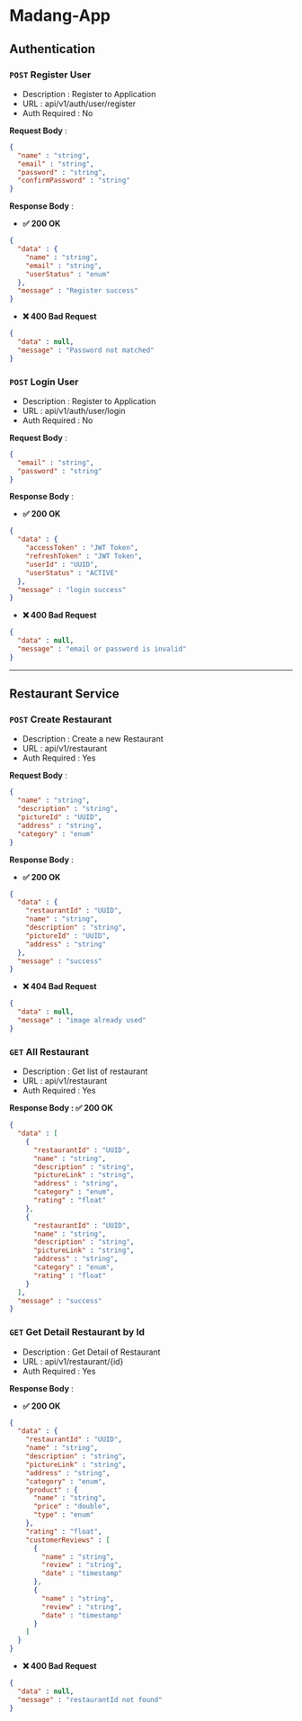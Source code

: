 # Madang-App
## Authentication
### `POST` Register User

* Description : Register to Application
* URL : api/v1/auth/user/register
* Auth Required : No

**Request Body** : 
````json
{
  "name" : "string",
  "email" : "string",
  "password" : "string",
  "confirmPassword" : "string"
}
````

**Response Body** :

* **✅ 200 OK**
````json
{
  "data" : {
    "name" : "string",
    "email" : "string",
    "userStatus" : "enum"
  },
  "message" : "Register success"
}
````
* **❌ 400 Bad Request**
````json
{
  "data" : null,
  "message" : "Password not matched"
}
````
### `POST` Login User
* Description : Register to Application
* URL : api/v1/auth/user/login
* Auth Required : No

**Request Body** :
````json
{
  "email" : "string",
  "password" : "string"
}
````

**Response Body** :
* **✅ 200 OK**
````json
{
  "data" : {
    "accessToken" : "JWT Token",
    "refreshToken" : "JWT Token",
    "userId" : "UUID",
    "userStatus" : "ACTIVE"
  },
  "message" : "login success"
}
````

* **❌ 400 Bad Request**
````json
{
  "data" : null,
  "message" : "email or password is invalid"
}
````
---
## Restaurant Service
### `POST` Create Restaurant

* Description : Create a new Restaurant
* URL : api/v1/restaurant
* Auth Required : Yes

**Request Body** :
````json
{
  "name" : "string",
  "description" : "string",
  "pictureId" : "UUID",
  "address" : "string",
  "category" : "enum"
}
````

**Response Body** :
* **✅ 200 OK**
````json
{
  "data" : {
    "restaurantId" : "UUID",
    "name" : "string",
    "description" : "string",
    "pictureId" : "UUID",
    "address" : "string"
  },
  "message" : "success"
}
````

* **❌ 404 Bad Request**
````json
{
  "data" : null,
  "message" : "image already used"
}
````

### `GET` All Restaurant

* Description : Get list of restaurant
* URL : api/v1/restaurant
* Auth Required : Yes

**Response Body : ✅ 200 OK**

````json
{
  "data" : [
    {
      "restaurantId" : "UUID",
      "name" : "string",
      "description" : "string",
      "pictureLink" : "string",
      "address" : "string",
      "category" : "enum",
      "rating" : "float"
    },
    {
      "restaurantId" : "UUID",
      "name" : "string",
      "description" : "string",
      "pictureLink" : "string",
      "address" : "string",
      "category" : "enum",
      "rating" : "float"
    }
  ],
  "message" : "success"
}
````
### `GET` Get Detail Restaurant by Id

* Description : Get Detail of Restaurant
* URL  : api/v1/restaurant/{id}
* Auth Required : Yes

**Response Body** :
* **✅ 200 OK**
````json
{
  "data" : {
    "restaurantId" : "UUID",
    "name" : "string",
    "description" : "string",
    "pictureLink" : "string",
    "address" : "string",
    "category" : "enum",
    "product" : {
      "name" : "string",
      "price" : "double",
      "type" : "enum"
    },
    "rating" : "float",
    "customerReviews" : [
      {
        "name" : "string",
        "review" : "string",
        "date" : "timestamp"
      },
      {
        "name" : "string",
        "review" : "string",
        "date" : "timestamp"
      }
    ]
  }
}
````
* **❌ 400 Bad Request**
````json
{
  "data" : null,
  "message" : "restaurantId not found"
}
````

